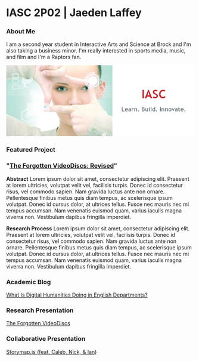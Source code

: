 # IASC 2P02 | Jaeden Laffey

### About Me

I am a second year student in Interactive Arts and Science at Brock and I'm also taking a business minor.   I'm really interested in sports media, music, and film and I'm a Raptors fan.  

![](images/IASC.png)

### Featured Project

### "[The Forgotten VideoDiscs: Revised]()"

**Abstract**
Lorem ipsum dolor sit amet, consectetur adipiscing elit. Praesent at lorem ultricies, volutpat velit vel, facilisis turpis. Donec id consectetur risus, vel commodo sapien. Nam gravida luctus ante non ornare. Pellentesque finibus metus quis diam tempus, ac scelerisque ipsum volutpat. Donec id cursus dolor, at ultrices tellus. Fusce nec mauris nec mi tempus accumsan. Nam venenatis euismod quam, varius iaculis magna viverra non. Vestibulum dapibus fringilla imperdiet.

**Research Process**
Lorem ipsum dolor sit amet, consectetur adipiscing elit. Praesent at lorem ultricies, volutpat velit vel, facilisis turpis. Donec id consectetur risus, vel commodo sapien. Nam gravida luctus ante non ornare. Pellentesque finibus metus quis diam tempus, ac scelerisque ipsum volutpat. Donec id cursus dolor, at ultrices tellus. Fusce nec mauris nec mi tempus accumsan. Nam venenatis euismod quam, varius iaculis magna viverra non. Vestibulum dapibus fringilla imperdiet.

### Academic Blog
[What Is Digital Humanities Doing in English Departments?](blog)

### Research Presentation
[The Forgotten VideoDiscs](reveal_final_jaeden/index.html)

### Collaborative Presentation
[Storymap.js (feat. Caleb, Nick, & Ian)](IASC2P02_GroupPresentation.pdf)
